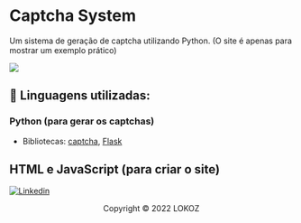 # Captcha System

Um sistema de geração de captcha utilizando Python. (O site é apenas para mostrar um exemplo prático)

<img src="[[https://imgbox.com/PKUjDHhb](https://images2.imgbox.com/72/03/PKUjDHhb_o.png)](https://images2.imgbox.com/72/03/PKUjDHhb_o.png)"></img>

## 🔧 Linguagens utilizadas:

### Python (para gerar os captchas)
- Bibliotecas: [captcha](https://pypi.org/project/captcha/), [Flask](https://flask.palletsprojects.com/en/2.1.x/)

## HTML e JavaScript (para criar o site)


[![Linkedin](https://img.shields.io/badge/LinkedIn-0077B5?style=for-the-badge&logo=linkedin&logoColor=white)](https://www.linkedin.com/in/raulsbardela/)

<p align="center">Copyright © 2022 LOKOZ</p>
